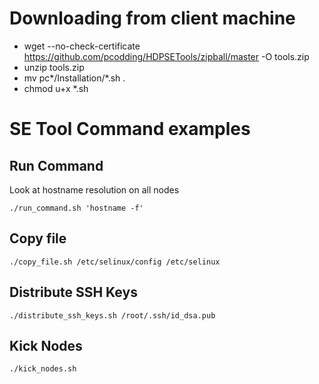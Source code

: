 <!--
  Licensed to the Apache Software Foundation (ASF) under one
  or more contributor license agreements.  See the NOTICE file
  distributed with this work for additional information
  regarding copyright ownership.  The ASF licenses this file
  to you under the Apache License, Version 2.0 (the
  "License"); you may not use this file except in compliance
  with the License.  You may obtain a copy of the License at

       http://www.apache.org/licenses/LICENSE-2.0

  Unless required by applicable law or agreed to in writing, software
  distributed under the License is distributed on an "AS IS" BASIS,
  WITHOUT WARRANTIES OR CONDITIONS OF ANY KIND, either express or implied.
  See the License for the specific language governing permissions and
  limitations under the License.
-->
# Downloading from client machine

* wget --no-check-certificate https://github.com/pcodding/HDPSETools/zipball/master -O tools.zip
* unzip tools.zip
* mv pc\*/Installation/\*.sh .
* chmod u+x *.sh

# SE Tool Command examples

## Run Command

Look at hostname resolution on all nodes

`./run_command.sh 'hostname -f'`

## Copy file

`./copy_file.sh /etc/selinux/config /etc/selinux`

## Distribute SSH Keys

`./distribute_ssh_keys.sh /root/.ssh/id_dsa.pub`

## Kick Nodes

`./kick_nodes.sh`